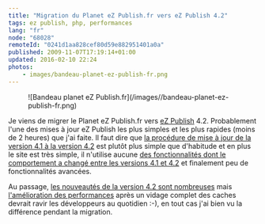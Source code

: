 ```yaml
---
title: "Migration du Planet eZ Publish.fr vers eZ Publish 4.2"
tags: ez publish, php, performances
lang: "fr"
node: "68028"
remoteId: "0241d1aa828cef80d59e882951401a0a"
published: 2009-11-07T17:19:14+01:00
updated: 2016-02-10 22:24
photos:
    - images/bandeau-planet-ez-publish-fr.png
---
```

<figure class="object-center">![Bandeau planet eZ Publish.fr](/images//bandeau-planet-ez-publish-fr.png)
</figure>


Je viens de migrer le Planet eZ Publish.fr
vers [eZ Publish](/tag/ez-publish) 4.2. Probablement l'une des mises à jour eZ
Publish les plus simples et les plus rapides (moins de 2 heures) que j'ai faite.
Il faut dire que [la procédure de mise à jour de la version 4.1 à la version
4.2](http://ez.no/doc/ez_publish/upgrading/upgrading_to_4_2/upgrading_from_4_1_x_to_4_2_y)
est plutôt plus simple que d'habitude et en plus le site est très simple, il
n'utilise aucune [des fonctionnalités dont le comportement a changé entre les
versions 4.1 et
4.2](https://github.com/ezsystems/ezpublish-legacy/blob/master/doc/bc/4.2/changes-4.2.0.txt)
et finalement peu de fonctionnalités avancées.


Au passage, [les nouveautés de la version 4.2 sont
nombreuses](https://github.com/ezsystems/ezpublish-legacy/blob/master/doc/changelogs/4.2/CHANGELOG-4.1.0-to-4.2.0) mais
[l'amélioration des
performances](http://issues.ez.no/IssueView.php?Id=14797&amp;ProjectId=3#Comment261588)
après un vidage complet des caches devrait ravir les développeurs au quotidien
:-), en tout cas j'ai bien vu la différence pendant la migration.

